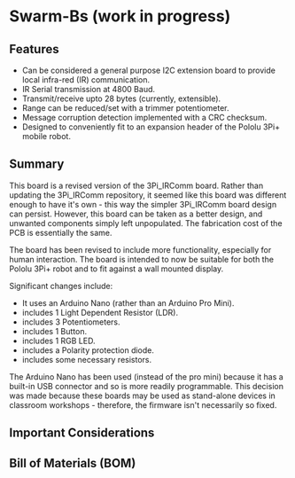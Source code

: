 # Swarm-Bs (work in progress)

## Features

- Can be considered a general purpose I2C extension board to provide local infra-red (IR) communication.
- IR Serial transmission at 4800 Baud.
- Transmit/receive upto 28 bytes (currently, extensible).
- Range can be reduced/set with a trimmer potentiometer.
- Message corruption detection implemented with a CRC checksum.
- Designed to conveniently fit to an expansion header of the Pololu 3Pi+ mobile robot.


## Summary

This board is a revised version of the 3Pi_IRComm board. Rather than updating the 3Pi_IRComm repository, it seemed like this board was different enough to have it's own - this way the simpler 3Pi_IRComm board design can persist.  However, this board can be taken as a better design, and unwanted components simply left unpopulated.  The fabrication cost of the PCB is essentially the same.

The board has been revised to include more functionality, especially for human interaction.  The board is intended to now be suitable for both the Pololu 3Pi+ robot and to fit against a wall mounted display.  

Significant changes include:
- It uses an Arduino Nano (rather than an Arduino Pro Mini).
- includes 1 Light Dependent Resistor (LDR).
- includes 3 Potentiometers.
- includes 1 Button.
- includes 1 RGB LED.
- includes a Polarity protection diode.
- includes some necessary resistors.

The Arduino Nano has been used (instead of the pro mini) because it has a built-in USB connector and so is more readily programmable.  This decision was made because these boards may be used as stand-alone devices in classroom workshops - therefore, the firmware isn't necessarily so fixed.  




## Important Considerations


## Bill of Materials (BOM)


